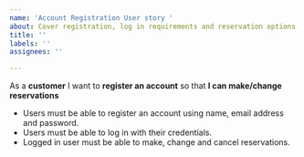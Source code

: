 ```yaml
---
name: 'Account Registration User story '
about: Cover registration, log in requirements and reservation options
title: ''
labels: ''
assignees: ''

---
```


As a **customer** I want to **register an account** so that **I can make/change reservations**

- Users must be able to register an account using name, email address and password.
- Users must be able to log in with their credentials. 
- Logged in user must be able to make, change and cancel reservations.
